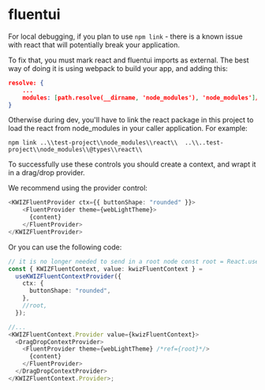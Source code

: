 # fluentui

For local debugging, if you plan to use `npm link` - there is a known issue with react that will potentially break your application.

To fix that, you must mark react and fluentui imports as external.
The best way of doing it is using webpack to build your app, and adding this:
```json
resolve: {
    ...
    modules: [path.resolve(__dirname, 'node_modules'), 'node_modules']//important! needed for @kwiz/fluentui to work correctly when linked
}
```

Otherwise during dev, you'll have to link the react package in this project to load the react from node_modules in your caller application. For example:

```
npm link ..\\test-project\\node_modules\\react\\  ..\\..test-project\\node_modules\\@types\\react\\
```

To successfully use these controls you should create a context, and wrapt it in a drag/drop provider.

We recommend using the provider control:

```ts
<KWIZFluentProvider ctx={{ buttonShape: "rounded" }}>
    <FluentProvider theme={webLightTheme}>
      {content}
    </FluentProvider>
</KWIZFluentProvider>

```

Or you can use the following code:

```ts
// it is no longer needed to send in a root node const root = React.useRef<HTMLDivElement>(null);
const { KWIZFluentContext, value: kwizFluentContext } =
  useKWIZFluentContextProvider({
    ctx: {
      buttonShape: "rounded",
    },
    //root,
  });

//...
<KWIZFluentContext.Provider value={kwizFluentContext}>
  <DragDropContextProvider>
    <FluentProvider theme={webLightTheme} /*ref={root}*/>
      {content}
    </FluentProvider>
  </DragDropContextProvider>
</KWIZFluentContext.Provider>;
```
